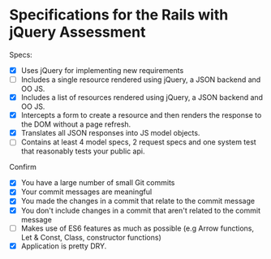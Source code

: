 # Specifications for the Rails with jQuery Assessment

Specs:
- [x] Uses jQuery for implementing new requirements
- [ ] Includes a single resource rendered using jQuery, a JSON backend and OO JS.
- [x] Includes a list of resources rendered using jQuery, a JSON backend and OO JS.
- [x] Intercepts a form to create a resource and then renders the response to the DOM without a page refresh.
- [x] Translates all JSON responses into JS model objects.
- [ ] Contains at least 4 model specs, 2 request specs and one system test that reasonably tests your public api.

Confirm
- [x] You have a large number of small Git commits
- [x] Your commit messages are meaningful
- [x] You made the changes in a commit that relate to the commit message
- [x] You don't include changes in a commit that aren't related to the commit message
- [ ] Makes use of ES6 features as much as possible (e.g Arrow functions, Let & Const, Class, constructor functions)
- [x] Application is pretty DRY.
